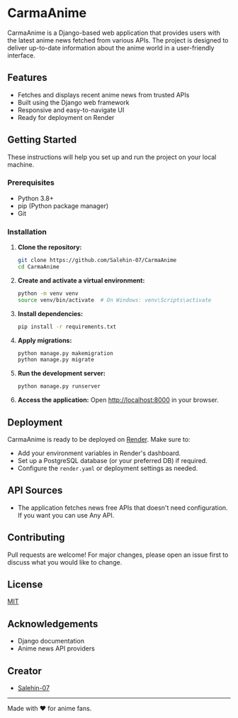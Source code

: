 # CarmaAnime

CarmaAnime is a Django-based web application that provides users with the latest anime news fetched from various APIs. The project is designed to deliver up-to-date information about the anime world in a user-friendly interface.

## Features

- Fetches and displays recent anime news from trusted APIs
- Built using the Django web framework
- Responsive and easy-to-navigate UI
- Ready for deployment on Render

## Getting Started

These instructions will help you set up and run the project on your local machine.

### Prerequisites

- Python 3.8+
- pip (Python package manager)
- Git

### Installation

1. **Clone the repository:**
   ```bash
   git clone https://github.com/Salehin-07/CarmaAnime
   cd CarmaAnime
   ```

2. **Create and activate a virtual environment:**
   ```bash
   python -m venv venv
   source venv/bin/activate  # On Windows: venv\Scripts\activate
   ```

3. **Install dependencies:**
   ```bash
   pip install -r requirements.txt
   ```
4. **Apply migrations:**
   ```bash
   python manage.py makemigration 
   python manage.py migrate
   ```

5. **Run the development server:**
   ```bash
   python manage.py runserver
   ```

6. **Access the application:**
   Open [http://localhost:8000](http://localhost:8000) in your browser.

## Deployment

CarmaAnime is ready to be deployed on [Render](https://render.com/). Make sure to:

- Add your environment variables in Render's dashboard.
- Set up a PostgreSQL database (or your preferred DB) if required.
- Configure the `render.yaml` or deployment settings as needed.

## API Sources

- The application fetches news free APIs that doesn't need configuration. If you want you can use Any API.

## Contributing

Pull requests are welcome! For major changes, please open an issue first to discuss what you would like to change.

## License

[MIT](LICENSE)

## Acknowledgements

- Django documentation
- Anime news API providers

## Creator

- [Salehin-07](https://github.com/Salehin-07)
---

Made with ❤️ for anime fans.
